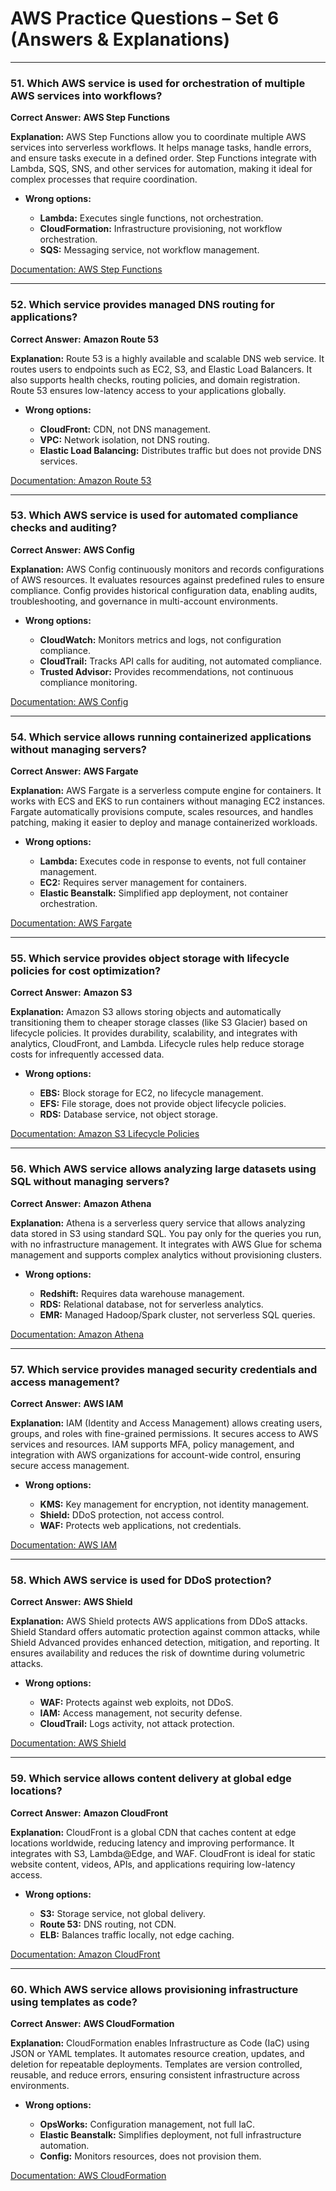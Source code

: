 # AWS Practice Questions – Set 6 (Answers & Explanations)

---

### 51. Which AWS service is used for orchestration of multiple AWS services into workflows?

**Correct Answer:** **AWS Step Functions**

**Explanation:**
AWS Step Functions allow you to coordinate multiple AWS services into serverless workflows. It helps manage tasks, handle errors, and ensure tasks execute in a defined order. Step Functions integrate with Lambda, SQS, SNS, and other services for automation, making it ideal for complex processes that require coordination.

* **Wrong options:**

  * **Lambda:** Executes single functions, not orchestration.
  * **CloudFormation:** Infrastructure provisioning, not workflow orchestration.
  * **SQS:** Messaging service, not workflow management.

[Documentation: AWS Step Functions](https://docs.aws.amazon.com/step-functions/)

---

### 52. Which service provides managed DNS routing for applications?

**Correct Answer:** **Amazon Route 53**

**Explanation:**
Route 53 is a highly available and scalable DNS web service. It routes users to endpoints such as EC2, S3, and Elastic Load Balancers. It also supports health checks, routing policies, and domain registration. Route 53 ensures low-latency access to your applications globally.

* **Wrong options:**

  * **CloudFront:** CDN, not DNS management.
  * **VPC:** Network isolation, not DNS routing.
  * **Elastic Load Balancing:** Distributes traffic but does not provide DNS services.

[Documentation: Amazon Route 53](https://docs.aws.amazon.com/Route53/latest/DeveloperGuide/Welcome.html)

---

### 53. Which AWS service is used for automated compliance checks and auditing?

**Correct Answer:** **AWS Config**

**Explanation:**
AWS Config continuously monitors and records configurations of AWS resources. It evaluates resources against predefined rules to ensure compliance. Config provides historical configuration data, enabling audits, troubleshooting, and governance in multi-account environments.

* **Wrong options:**

  * **CloudWatch:** Monitors metrics and logs, not configuration compliance.
  * **CloudTrail:** Tracks API calls for auditing, not automated compliance.
  * **Trusted Advisor:** Provides recommendations, not continuous compliance monitoring.

[Documentation: AWS Config](https://docs.aws.amazon.com/config/)

---

### 54. Which service allows running containerized applications without managing servers?

**Correct Answer:** **AWS Fargate**

**Explanation:**
AWS Fargate is a serverless compute engine for containers. It works with ECS and EKS to run containers without managing EC2 instances. Fargate automatically provisions compute, scales resources, and handles patching, making it easier to deploy and manage containerized workloads.

* **Wrong options:**

  * **Lambda:** Executes code in response to events, not full container management.
  * **EC2:** Requires server management for containers.
  * **Elastic Beanstalk:** Simplified app deployment, not container orchestration.

[Documentation: AWS Fargate](https://docs.aws.amazon.com/AmazonECS/latest/developerguide/fargate.html)

---

### 55. Which service provides object storage with lifecycle policies for cost optimization?

**Correct Answer:** **Amazon S3**

**Explanation:**
Amazon S3 allows storing objects and automatically transitioning them to cheaper storage classes (like S3 Glacier) based on lifecycle policies. It provides durability, scalability, and integrates with analytics, CloudFront, and Lambda. Lifecycle rules help reduce storage costs for infrequently accessed data.

* **Wrong options:**

  * **EBS:** Block storage for EC2, no lifecycle management.
  * **EFS:** File storage, does not provide object lifecycle policies.
  * **RDS:** Database service, not object storage.

[Documentation: Amazon S3 Lifecycle Policies](https://docs.aws.amazon.com/AmazonS3/latest/userguide/object-lifecycle-mgmt.html)

---

### 56. Which AWS service allows analyzing large datasets using SQL without managing servers?

**Correct Answer:** **Amazon Athena**

**Explanation:**
Athena is a serverless query service that allows analyzing data stored in S3 using standard SQL. You pay only for the queries you run, with no infrastructure management. It integrates with AWS Glue for schema management and supports complex analytics without provisioning clusters.

* **Wrong options:**

  * **Redshift:** Requires data warehouse management.
  * **RDS:** Relational database, not for serverless analytics.
  * **EMR:** Managed Hadoop/Spark cluster, not serverless SQL queries.

[Documentation: Amazon Athena](https://docs.aws.amazon.com/athena/)

---

### 57. Which service provides managed security credentials and access management?

**Correct Answer:** **AWS IAM**

**Explanation:**
IAM (Identity and Access Management) allows creating users, groups, and roles with fine-grained permissions. It secures access to AWS services and resources. IAM supports MFA, policy management, and integration with AWS organizations for account-wide control, ensuring secure access management.

* **Wrong options:**

  * **KMS:** Key management for encryption, not identity management.
  * **Shield:** DDoS protection, not access control.
  * **WAF:** Protects web applications, not credentials.

[Documentation: AWS IAM](https://docs.aws.amazon.com/IAM/latest/UserGuide/introduction.html)

---

### 58. Which AWS service is used for DDoS protection?

**Correct Answer:** **AWS Shield**

**Explanation:**
AWS Shield protects AWS applications from DDoS attacks. Shield Standard offers automatic protection against common attacks, while Shield Advanced provides enhanced detection, mitigation, and reporting. It ensures availability and reduces the risk of downtime during volumetric attacks.

* **Wrong options:**

  * **WAF:** Protects against web exploits, not DDoS.
  * **IAM:** Access management, not security defense.
  * **CloudTrail:** Logs activity, not attack protection.

[Documentation: AWS Shield](https://docs.aws.amazon.com/waf/)

---

### 59. Which service allows content delivery at global edge locations?

**Correct Answer:** **Amazon CloudFront**

**Explanation:**
CloudFront is a global CDN that caches content at edge locations worldwide, reducing latency and improving performance. It integrates with S3, Lambda\@Edge, and WAF. CloudFront is ideal for static website content, videos, APIs, and applications requiring low-latency access.

* **Wrong options:**

  * **S3:** Storage service, not global delivery.
  * **Route 53:** DNS routing, not CDN.
  * **ELB:** Balances traffic locally, not edge caching.

[Documentation: Amazon CloudFront](https://docs.aws.amazon.com/AmazonCloudFront/latest/DeveloperGuide/Introduction.html)

---

### 60. Which AWS service allows provisioning infrastructure using templates as code?

**Correct Answer:** **AWS CloudFormation**

**Explanation:**
CloudFormation enables Infrastructure as Code (IaC) using JSON or YAML templates. It automates resource creation, updates, and deletion for repeatable deployments. Templates are version controlled, reusable, and reduce errors, ensuring consistent infrastructure across environments.

* **Wrong options:**

  * **OpsWorks:** Configuration management, not full IaC.
  * **Elastic Beanstalk:** Simplifies deployment, not full infrastructure automation.
  * **Config:** Monitors resources, does not provision them.

[Documentation: AWS CloudFormation](https://docs.aws.amazon.com/AWSCloudFormation/latest/UserGuide/Welcome.html)

